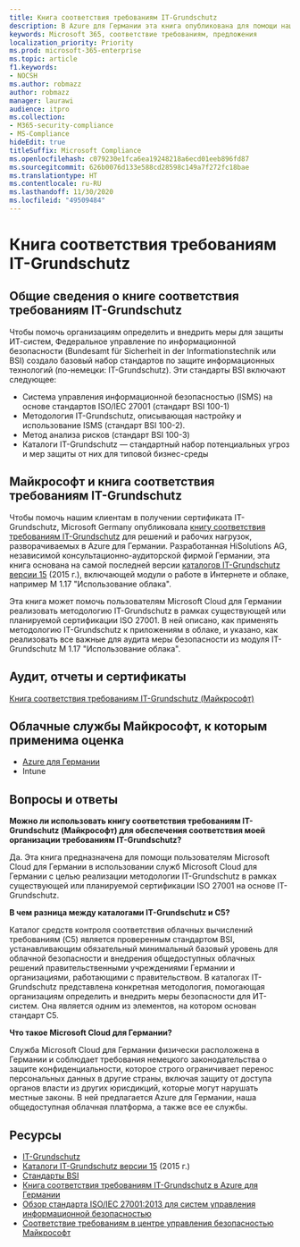 ```yaml
---
title: Книга соответствия требованиям IT-Grundschutz
description: В Azure для Германии эта книга опубликована для помощи нашим клиентам в получении сертификата IT-Grundschutz.
keywords: Microsoft 365, соответствие требованиям, предложения
localization_priority: Priority
ms.prod: microsoft-365-enterprise
ms.topic: article
f1.keywords:
- NOCSH
ms.author: robmazz
author: robmazz
manager: laurawi
audience: itpro
ms.collection:
- M365-security-compliance
- MS-Compliance
hideEdit: true
titleSuffix: Microsoft Compliance
ms.openlocfilehash: c079230e1fca6ea19248218a6ecd01eeb896fd87
ms.sourcegitcommit: 626b0076d133e588cd28598c149a7f272fc18bae
ms.translationtype: HT
ms.contentlocale: ru-RU
ms.lasthandoff: 11/30/2020
ms.locfileid: "49509484"
---
```

# <a name="it-grundschutz-compliance-workbook"></a>Книга соответствия требованиям IT-Grundschutz

## <a name="it-grundschutz-compliance-workbook-overview"></a>Общие сведения о книге соответствия требованиям IT-Grundschutz

Чтобы помочь организациям определить и внедрить меры для защиты ИТ-систем, Федеральное управление по информационной безопасности (Bundesamt für Sicherheit in der Informationstechnik или BSI) создало базовый набор стандартов по защите информационных технологий (по-немецки: IT-Grundschutz). Эти стандарты BSI включают следующее:

- Система управления информационной безопасностью (ISMS) на основе стандартов ISO/IEC 27001 (стандарт BSI 100-1)
- Методология IT-Grundschutz, описывающая настройку и использование ISMS (стандарт BSI 100-2).
- Метод анализа рисков (стандарт BSI 100-3)
- Каталоги IT-Grundschutz — стандартный набор потенциальных угроз и мер защиты от них для типовой бизнес-среды

## <a name="microsoft-and-it-grundschutz-compliance-workbook"></a>Майкрософт и книга соответствия требованиям IT-Grundschutz

Чтобы помочь нашим клиентам в получении сертификата IT-Grundschutz, Microsoft Germany опубликовала [книгу соответствия требованиям IT-Grundschutz](https://aka.ms/grundschutzworkbook) для решений и рабочих нагрузок, разворачиваемых в Azure для Германии. Разработанная HiSolutions AG, независимой консультационно-аудиторской фирмой Германии, эта книга основана на самой последней версии [каталогов IT-Grundschutz версии 15](https://www.bsi.bund.de/SharedDocs/Downloads/DE/BSI/Grundschutz/International/GSK_15_EL_EN_Draft.pdf?__blob=publicationFile&v=2) (2015 г.), включающей модули о работе в Интернете и облаке, например M 1.17 "Использование облака".

Эта книга может помочь пользователям Microsoft Cloud для Германии реализовать методологию IT-Grundschutz в рамках существующей или планируемой сертификации ISO 27001. В ней описано, как применять методологию IT-Grundschutz к приложениям в облаке, и указано, как реализовать все важные для аудита меры безопасности из модуля IT-Grundschutz M 1.17 "Использование облака".

## <a name="audits-reports-and-certificates"></a>Аудит, отчеты и сертификаты

[Книга соответствия требованиям IT-Grundschutz (Майкрософт)](https://aka.ms/grundschutzworkbook)

## <a name="microsoft-in-scope-cloud-services"></a>Облачные службы Майкрософт, к которым применима оценка

- [Azure для Германии](https://aka.ms/AzureCompliance)
- Intune

## <a name="frequently-asked-questions"></a>Вопросы и ответы

**Можно ли использовать книгу соответствия требованиям IT-Grundschutz (Майкрософт) для обеспечения соответствия моей организации требованиям IT-Grundschutz?**

Да. Эта книга предназначена для помощи пользователям Microsoft Cloud для Германии в использовании служб Microsoft Cloud для Германии с целью реализации методологии IT-Grundschutz в рамках существующей или планируемой сертификации ISO 27001 на основе IT-Grundschutz.

**В чем разница между каталогами IT-Grundschutz и C5?**

Каталог средств контроля соответствия облачных вычислений требованиям (C5) является проверенным стандартом BSI, устанавливающим обязательный минимальный базовый уровень для облачной безопасности и внедрения общедоступных облачных решений правительственными учреждениями Германии и организациями, работающими с правительством. В каталогах IT-Grundschutz представлена конкретная методология, помогающая организациям определить и внедрить меры безопасности для ИТ-систем. Она является одним из элементов, на котором основан стандарт C5.

**Что такое Microsoft Cloud для Германии?**

Служба Microsoft Cloud для Германии физически расположена в Германии и соблюдает требования немецкого законодательства о защите конфиденциальности, которое строго ограничивает перенос персональных данных в другие страны, включая защиту от доступа органов власти из других юрисдикций, которые могут нарушать местные законы. В ней предлагается Azure для Германии, наша общедоступная облачная платформа, а также все ее службы.

## <a name="resources"></a>Ресурсы

- [IT-Grundschutz](https://www.bsi.bund.de/EN/Topics/ITGrundschutz/ITGrundschutzHome/itgrundschutzhome_node.html;jsessionid=5ABC53411232B460035220974AE634C4.1_cid351)
- [Каталоги IT-Grundschutz версии 15](https://www.bsi.bund.de/SharedDocs/Downloads/DE/BSI/Grundschutz/International/GSK_15_EL_EN_Draft.pdf?__blob=publicationFile&v=2) (2015 г.)
- [Стандарты BSI](https://www.bsi.bund.de/EN/Publications/BSIStandards/BSIStandards_node.html)
- [Книга соответствия требованиям IT-Grundschutz в Azure для Германии](https://aka.ms/grundschutzworkbook)
- [Обзор стандарта ISO/IEC 27001:2013 для систем управления информационной безопасностью](offering-iso-27001.md)
- [Соответствие требованиям в центре управления безопасностью Майкрософт](https://www.microsoft.com/trust-center/compliance/compliance-overview)
